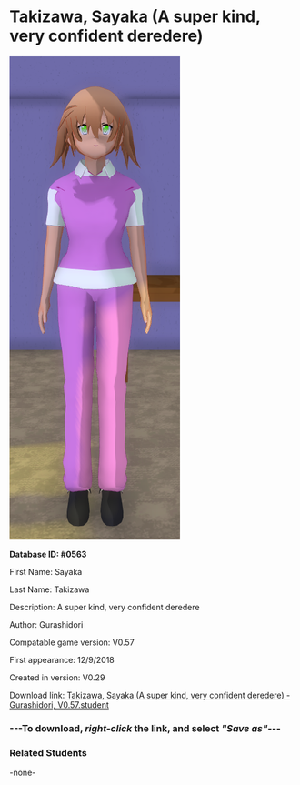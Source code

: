 # Takizawa, Sayaka (A super kind, very confident deredere)

<img src="../../Files/Images/Takizawa, Sayaka (A super kind, very confident deredere).png" title="Takizawa, Sayaka (A super kind, very confident deredere) - Gurashidori, V0.57">

**Database ID: #0563**

First Name: Sayaka

Last Name: Takizawa

Description: A super kind, very confident deredere

Author: Gurashidori

Compatable game version: V0.57

First appearance: 12/9/2018

Created in version: V0.29

Download link: <a href="https://raw.githubusercontent.com/Arbiter1223/Daigaku-Gurashi-Custom-Students/master/Files/Student%20Files/Takizawa%2C%20Sayaka%20(A%20super%20kind%2C%20very%20confident%20deredere)%20-%20Gurashidori%2C%20V0.57.student">Takizawa, Sayaka (A super kind, very confident deredere) - Gurashidori, V0.57.student</a>

### ---**To download, _right-click_ the link, and select _"Save as"_**---

### Related Students

-none-
